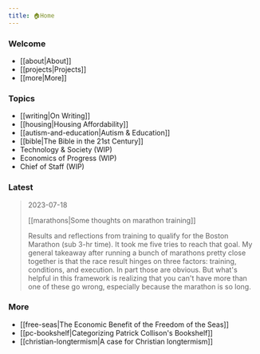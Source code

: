 ```yaml
---
title: 🏠Home 
---
```

### Welcome
- [[about|About]]
- [[projects|Projects]]
- [[more|More]]
### Topics
- [[writing|On Writing]]
- [[housing|Housing Affordability]]
- [[autism-and-education|Autism & Education]]
- [[bible|The Bible in the 21st Century]]
- Technology & Society (WIP)
- Economics of Progress (WIP)
- Chief of Staff (WIP)
### Latest
> 2023-07-18
> 
> [[marathons|Some thoughts on marathon training]]
> 
> Results and reflections from training to qualify for the Boston Marathon (sub 3-hr time). It took me five tries to reach that goal. My general takeaway after running a bunch of marathons pretty close together is that the race result hinges on three factors: training, conditions, and execution. In part those are obvious. But what's helpful in this framework is realizing that you can't have more than one of these go wrong, especially because the marathon is so long. 


### More
- [[free-seas|The Economic Benefit of the Freedom of the Seas]] 
- [[pc-bookshelf|Categorizing Patrick Collison's Bookshelf]] 
- [[christian-longtermism|A case for Christian longtermism]]
